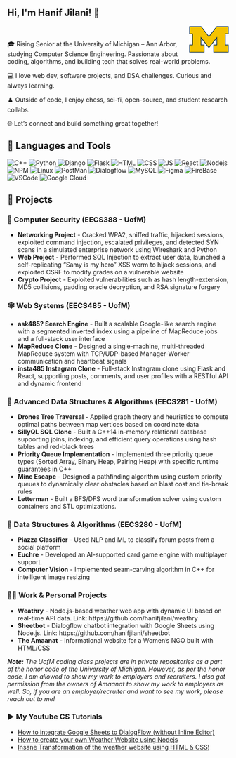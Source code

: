## Hi, I'm Hanif Jilani! 👋
<img align="right" src = "1200px-Michigan_Wolverines_logo.svg.png" width = "90" height = "60"/>
<br>
 <p>🎓 Rising Senior at the University of Michigan – Ann Arbor, studying Computer Science Engineering. Passionate about coding, algorithms, and building tech that solves real-world problems.</p>

<p>💻 I love web dev, software projects, and DSA challenges. Curious and always learning.</p>

<p>♟️ Outside of code, I enjoy chess, sci-fi, open-source, and student research collabs.</p>

<p>🌐 Let’s connect and build something great together!</p>
</p>
<h2>🔧 Languages and Tools</h2>
<p>
  <img alt = "C++" src = "https://img.shields.io/badge/C%2B%2B-00599C?style=for-the-badge&logo=c%2B%2B&logoColor=white" />
  <img alt = "Python" src = "https://img.shields.io/badge/Python-FFD43B?style=for-the-badge&logo=python&logoColor=blue" />
  <img alt = "Django" src = "https://img.shields.io/badge/Django-092E20?style=for-the-badge&logo=django&logoColor=white" />
  <img alt = "Flask" src = "https://img.shields.io/badge/Flask-000000?style=for-the-badge&logo=flask&logoColor=white" />
  <img alt = "HTML" src = "https://img.shields.io/badge/HTML5-E34F26?style=for-the-badge&logo=html5&logoColor=white" />
  <img alt = "CSS" src = "https://img.shields.io/badge/CSS3-1572B6?style=for-the-badge&logo=css3&logoColor=white" />
  <img alt = "JS" src = "https://img.shields.io/badge/JavaScript-323330?style=for-the-badge&logo=javascript&logoColor=F7DF1E"/>
  <img alt = "React" src = "https://img.shields.io/badge/React-20232A?style=for-the-badge&logo=react&logoColor=61DAFB" />
  <img alt="Nodejs" src = "https://img.shields.io/badge/Node%20js-339933?style=for-the-badge&logo=nodedotjs&logoColor=white" />
  <img alt = "NPM" src = "https://img.shields.io/badge/npm-CB3837?style=for-the-badge&logo=npm&logoColor=white" />
  <img alt = "Linux" src = "https://img.shields.io/badge/Linux-FCC624?style=for-the-badge&logo=linux&logoColor=black" />
  <img alt = "PostMan" src = "https://img.shields.io/badge/Postman-FF6C37?style=for-the-badge&logo=Postman&logoColor=white"/>
  <img alt="Dialogflow" src = "https://img.shields.io/badge/dialogflow-FF9800?style=for-the-badge&logo=dialogflow&logoColor=white" />
  <img alt="MySQL" src = "https://img.shields.io/badge/MySQL-005C84?style=for-the-badge&logo=mysql&logoColor=white" />
  <img alt="Figma" src = "https://img.shields.io/badge/Figma-F24E1E?style=for-the-badge&logo=figma&logoColor=white" />
  <img alt="FireBase" src = "https://img.shields.io/badge/firebase-ffca28?style=for-the-badge&logo=firebase&logoColor=black"/>
  <img alt = "VSCode" src = "https://img.shields.io/badge/VSCode-0078D4?style=for-the-badge&logo=visual%20studio%20code&logoColor=white" />
  <img alt = "Google Cloud" src = "https://img.shields.io/badge/Google_Cloud-4285F4?style=for-the-badge&logo=google-cloud&logoColor=white" />  
</p>
<h2>📝 Projects</h2>
<h3>🔐 Computer Security (EECS388 - UofM)</h3>
<ul>
 <li><b>Networking Project</b> - Cracked WPA2, sniffed traffic, hijacked sessions, exploited command injection, escalated privileges, and detected SYN scans in a simulated enterprise network using Wireshark and Python</li>
 <li><b>Web Project</b> - Performed SQL Injection to extract user data, launched a self-replicating “Samy is my hero” XSS worm to hijack sessions, and exploited CSRF to modify grades on a vulnerable website</li>
<li><b>Crypto Project</b> - Exploited vulnerabilities such as hash length-extension, MD5 collisions, padding oracle decryption, and RSA signature forgery</li>
</ul>
<h3>🕸️ Web Systems (EECS485 - UofM)</h3>
<ul>
 <li><b>ask485? Search Engine</b> - Built a scalable Google-like search engine with a segmented inverted index using a pipeline of MapReduce jobs and a full-stack user interface</li>
  <li><b>MapReduce Clone</b> - Designed a single-machine, multi-threaded MapReduce system with TCP/UDP-based Manager-Worker communication and heartbeat signals</li>
  <li><b>insta485 Instagram Clone</b> - Full-stack Instagram clone using Flask and React, supporting posts, comments, and user profiles with a RESTful API and dynamic frontend</li>
</ul>
<h3>🧬 Advanced Data Structures & Algorithms (EECS281 - UofM)</h3>
<ul> 
  <li><b>Drones Tree Traversal</b> - Applied graph theory and heuristics to compute optimal paths between map vertices based on coordinate data</li>
  <li><b>SillyQL SQL Clone</b> - Built a C++14 in-memory relational database supporting joins, indexing, and efficient query operations using hash tables and red-black trees</li>
  <li><b>Priority Queue Implementation</b> - Implemented three priority queue types (Sorted Array, Binary Heap, Pairing Heap) with specific runtime guarantees in C++</li>
  <li><b>Mine Escape</b> - Designed a pathfinding algorithm using custom priority queues to dynamically clear obstacles based on blast cost and tie-break rules</li>
  <li><b>Letterman</b> - Built a BFS/DFS word transformation solver using custom containers and STL optimizations.</li>
 </ul>
 <h3>🧮 Data Structures & Algorithms (EECS280 - UofM)</h3>
 <ul>
  <li><b>Piazza Classifier</b> - Used NLP and ML to classify forum posts from a social platform</li>
  <li><b>Euchre</b> - Developed an AI-supported card game engine with multiplayer support.</li>
  <li><b>Computer Vision</b> - Implemented seam-carving algorithm in C++ for intelligent image resizing</li>
 </ul>
 <h3>🧑‍💻 Work & Personal Projects</h3>
 <ul>
  <li><b>Weathry</b> - Node.js-based weather web app with dynamic UI based on real-time API data. Link: https://github.com/hanifjilani/weathry
  <li><b>Sheetbot</b> - Dialogflow chatbot integration with Google Sheets using Node.js. Link: https://github.com/hanifjilani/sheetbot</li>
  <li><b>The Amaanat</b> - Informational website for a Women’s NGO built with HTML/CSS</li>
</ul>
<p><i><b>Note:</b> The UofM coding class projects are in private repositories as a part of the honor code of the University of Michigan. However, as per the honor code, I am allowed to show my work to employers and recruiters. I also got permission from the owners of Amaanat to show my work to employers as well. So, if you are an employer/recruiter and want to see my work, please reach out to me!</i></p>

<h3>▶️ My Youtube CS Tutorials</h3>
<ul>
  <li><a href="https://youtu.be/YFE3S_O_cUY">How to integrate Google Sheets to DialogFlow (without Inline Editor)</a></li>
  <li><a href="https://youtu.be/wVOgch_uusg">How to create your own Weather Website using Nodejs</a></li>
  <li><a href="https://youtu.be/KM-_AN2NCno">Insane Transformation of the weather website using HTML & CSS!</a></li>
</ul>
<!--
**hanifjilani/hanifjilani** is a ✨ _special_ ✨ repository because its `README.md` (this file) appears on your GitHub profile.

Here are some ideas to get you started:

- 🔭 I’m currently working on ...
- 🌱 I’m currently learning ...
- 👯 I’m looking to collaborate on ...
- 🤔 I’m looking for help with ...
- 💬 Ask me about ...
- 📫 How to reach me: ...
- 😄 Pronouns: ...
- ⚡ Fun fact: ...
-->
